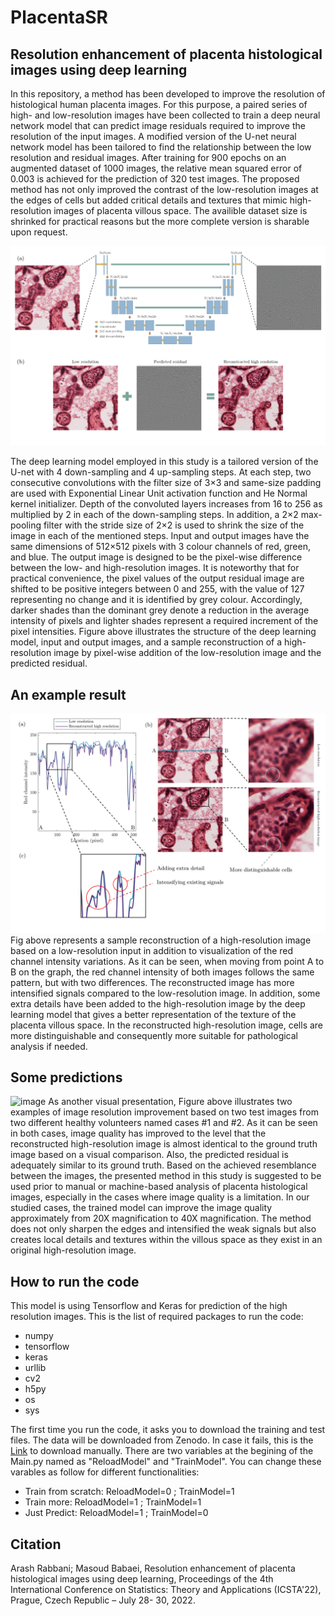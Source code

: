 # PlacentaSR
## Resolution enhancement of placenta histological images using deep learning

In this repository, a method has been developed to improve the resolution of histological human placenta images. For this purpose, a paired series of high- and low-resolution images have been collected to train a deep neural network model that can predict image residuals required to improve the resolution of the input images. A modified version of the U-net neural network model has been tailored to find the relationship between the low resolution and residual images. After training for 900 epochs on an augmented dataset of 1000 images, the relative mean squared error of 0.003 is achieved for the prediction of 320 test images. The proposed method has not only improved the contrast of the low-resolution images at the edges of cells but added critical details and textures that mimic high-resolution images of placenta villous space. The availible dataset size is shrinked for practical reasons but the more complete version is sharable upon request. 

![image](Images/Slide1.PNG)

The deep learning model employed in this study is a tailored version of the U-net with 4 down-sampling and 4 up-sampling steps. At each step, two consecutive convolutions with the filter size of 3×3 and same-size padding are used with Exponential Linear Unit activation function and He Normal kernel initializer. Depth of the convoluted layers increases from 16 to 256 as multiplied by 2 in each of the down-sampling steps. In addition, a 2×2 max-pooling filter with the stride size of 2×2 is used to shrink the size of the image in each of the mentioned steps. 
Input and output images have the same dimensions of 512×512 pixels with 3 colour channels of red, green, and blue. The output image is designed to be the pixel-wise difference between the low- and high-resolution images. It is noteworthy that for practical convenience, the pixel values of the output residual image are shifted to be positive integers between 0 and 255, with the value of 127 representing no change and it is identified by grey colour. Accordingly, darker shades than the dominant grey denote a reduction in the average intensity of pixels and lighter shades represent a required increment of the pixel intensities. Figure above illustrates the structure of the deep learning model, input and output images, and a sample reconstruction of a high-resolution image by pixel-wise addition of the low-resolution image and the predicted residual. 


## An example result
![image](Images/Slide2.PNG)
Fig above represents a sample reconstruction of a high-resolution image based on a low-resolution input in addition to visualization of the red channel intensity variations. As it can be seen, when moving from point A to B on the graph, the red channel intensity of both images follows the same pattern, but with two differences. The reconstructed image has more intensified signals compared to the low-resolution image. In addition, some extra details have been added to the high-resolution image by the deep learning model that gives a better representation of the texture of the placenta villous space. In the reconstructed high-resolution image, cells are more distinguishable and consequently more suitable for pathological analysis if needed. 

## Some predictions
![image](Images/Slide3.PNG)
As another visual presentation, Figure above illustrates two examples of image resolution improvement based on two test images from two different healthy volunteers named cases #1 and #2. As it can be seen in both cases, image quality has improved to the level that the reconstructed high-resolution image is almost identical to the ground truth image based on a visual comparison. Also, the predicted residual is adequately similar to its ground truth. 
Based on the achieved resemblance between the images, the presented method in this study is suggested to be used prior to manual or machine-based analysis of placenta histological images, especially in the cases where image quality is a limitation. In our studied cases, the trained model can improve the image quality approximately from 20X magnification to 40X magnification. The method does not only sharpen the edges and intensified the weak signals but also creates local details and textures within the villous space as they exist in an original high-resolution image.

## How to run the code
This model is using Tensorflow and Keras for prediction of the high resolution images. This is the list of required packages to run the code: 
* numpy
* tensorflow
* keras
* urllib
* cv2
* h5py
* os
* sys

The first time you run the code, it asks you to download the training and test files. The data will be downloaded from Zenodo. In case it fails, this is the [Link](https://zenodo.org/record/6659509) to download manually. There are two variables at the begining of the Main.py named as "ReloadModel" and "TrainModel". You can change these varables as follow for different functionalities:

* Train from scratch: ReloadModel=0 ; TrainModel=1
* Train more: ReloadModel=1 ; TrainModel=1
* Just Predict: ReloadModel=1 ; TrainModel=0

## Citation
Arash Rabbani; Masoud Babaei, Resolution enhancement of placenta histological images using deep learning, Proceedings of the 4th International Conference on Statistics: Theory and Applications (ICSTA'22), Prague, Czech Republic – July 28- 30, 2022. 
